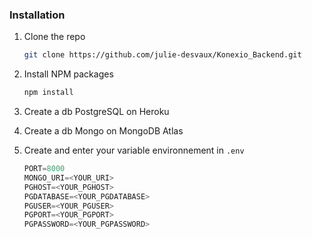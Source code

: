### Installation

1. Clone the repo
    ```sh
    git clone https://github.com/julie-desvaux/Konexio_Backend.git
    ```
2. Install NPM packages
    ```sh
    npm install
    ```
3. Create a db PostgreSQL on Heroku

4. Create a db Mongo on MongoDB Atlas

5. Create and enter your variable environnement in `.env`
    ```js
    PORT=8000
    MONGO_URI=<YOUR_URI>
    PGHOST=<YOUR_PGHOST>
    PGDATABASE=<YOUR_PGDATABASE>
    PGUSER=<YOUR_PGUSER>
    PGPORT=<YOUR_PGPORT>
    PGPASSWORD=<YOUR_PGPASSWORD>
    ```

